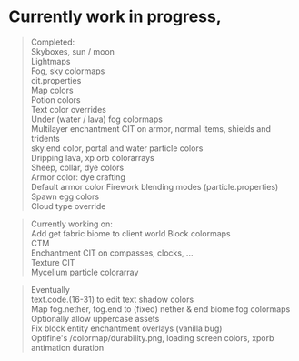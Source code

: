 # Currently work in progress,  

>Completed:  
Skyboxes, sun / moon  
Lightmaps  
Fog, sky colormaps  
cit.properties  
Map colors  
Potion colors  
Text color overrides  
Under (water / lava) fog colormaps  
Multilayer enchantment CIT on armor, normal items, shields and tridents  
sky.end color, portal and water particle colors  
Dripping lava, xp orb colorarrays  
Sheep, collar, dye colors  
Armor color: dye crafting  
Default armor color
Firework blending modes (particle.properties)  
Spawn egg colors  
Cloud type override

>Currently working on:  
Add get fabric biome to client world
Block colormaps  
CTM  
Enchantment CIT on compasses, clocks, ...  
Texture CIT  
Mycelium particle colorarray  

>Eventually  
text.code.(16-31) to edit text shadow colors  
Map fog.nether, fog.end to (fixed) nether & end biome fog colormaps  
Optionally allow uppercase assets  
Fix block entity enchantment overlays (vanilla bug)  
Optifine's /colormap/durability.png, loading screen colors, xporb antimation duration